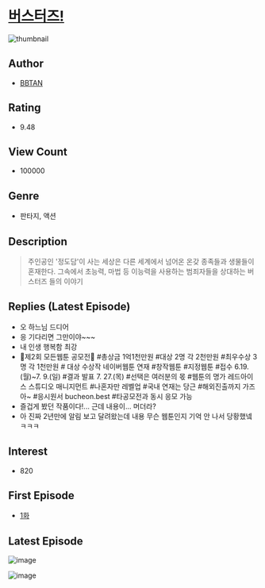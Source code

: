 # [버스터즈!](https://comic.naver.com/bestChallenge/list?titleId=772836)
![thumbnail](https://image-comic.pstatic.net/user_contents_data/challenge_comic/2021/08/09/187585/thumbnail_202x16491b761cc_af5e_49a8_9faf_b1a27140ef71_00008163.JPEG)

## Author
- [BBTAN](https://comic.naver.com/artistTitle?id=187585)

## Rating
- 9.48

## View Count
- 100000

## Genre
- 판타지, 액션

## Description
> 주인공인 '정도담'이 사는 세상은 다른 세계에서 넘어온 온갖 종족들과 생물들이 혼재한다. 그속에서 초능력, 마법 등 이능력을 사용하는 범죄자들을 상대하는 버스터즈 들의 이야기

## Replies (Latest Episode)
- 오 하느님 드디어
- 응 기다리면 그만이야~~~
- 내 인생 행복함 최강
- 🌈제2회 모든웹툰 공모전🌈 #총상금 1억1천만원 #대상 2명 각 2천만원 #최우수상 3명 각 1천만원 # 대상 수상작 네이버웹툰 연재 #창작웹툰 #지정웹툰 #접수 6.19.(월)~7. 9.(일) #결과 발표 7. 27.(목) #선택은 여러분의 몫 #웹툰의 명가 레드아이스 스튜디오 매니지먼트 #나혼자만 레벨업 #국내 연재는 당근 #해외진출까지 가즈아~ #응시원서 bucheon.best #타공모전과 동시 응모 가능
- 즐겁게 봤던 작품이다!... 근데 내용이... 머더라?
- 아 진짜 2년만에 알림 보고 달려왔는데 내용 무슨 웹툰인지 기억 안 나서 당황했넼ㅋㅋㅋ

## Interest
- 820

## First Episode
- [1화](https://comic.naver.com/bestChallenge/detail?titleId=772836&no=1)

## Latest Episode
![image](https://image-comic.pstatic.net/user_contents_data/challenge_comic/2023/05/22/187585/upload_7219612357842265442.jpeg)

![image](https://image-comic.pstatic.net/user_contents_data/challenge_comic/2023/05/22/187585/upload_7089844732095390308.jpeg)
